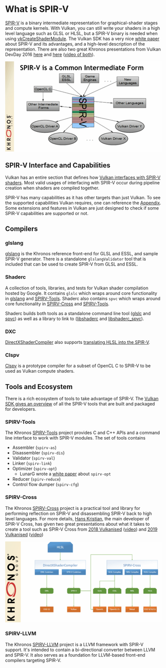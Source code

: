 # What is SPIR-V

[SPIR-V](https://www.khronos.org/registry/spir-v/) is a binary intermediate representation for graphical-shader stages and compute kernels. With Vulkan, you can still write your shaders in a high level language such as GLSL or HLSL, but a SPIR-V binary is needed when using [vkCreateShaderModule](https://www.khronos.org/registry/vulkan/specs/1.2/html/vkspec.html#vkCreateShaderModule). The Vulkan SDK has a very nice [white paper](https://www.khronos.org/registry/spir-v/papers/WhitePaper.pdf) about SPIR-V and its advantages, and a high-level description of the representation. There are also two great Khronos presentations from Vulkan DevDay 2016 [here](https://www.khronos.org/assets/uploads/developers/library/2016-vulkan-devday-uk/3-Intro-to-spir-v-shaders.pdf) and [here](https://www.khronos.org/assets/uploads/developers/library/2016-vulkan-devday-uk/4-Using-spir-v-with-spirv-cross.pdf)
([video of both](https://www.youtube.com/watch?v=XRpVwdduzgU)).

![what_is_spirv_overview.png](../images/what_is_spirv_overview.png)

## SPIR-V Interface and Capabilities

Vulkan has an entire section that defines how [Vulkan interfaces with SPIR-V shaders](https://www.khronos.org/registry/vulkan/specs/1.2/html/vkspec.html#interfaces). Most valid usages of interfacing with SPIR-V occur during pipeline creation when shaders are compiled together.

SPIR-V has many capabilities as it has other targets than just Vulkan. To see the supported capabilities Vulkan requires, one can reference the [Appendix](https://www.khronos.org/registry/vulkan/specs/1.2/html/vkspec.html#spirvenv-capabilities). Some extensions and features in Vulkan are just designed to check if some SPIR-V capabilities are supported or not.

## Compilers

### glslang

[glslang](https://github.com/KhronosGroup/glslang) is the Khronos reference front-end for GLSL and ESSL, and sample SPIR-V generator. There is a standalone `glslangValidator` tool that is included that can be used to create SPIR-V from GLSL and ESSL.

### Shaderc

A collection of tools, libraries, and tests for Vulkan shader compilation hosted by Google. It contains `glslc` which wraps around core functionality in [glslang](https://github.com/KhronosGroup/glslang) and [SPIRV-Tools](https://github.com/KhronosGroup/SPIRV-Tools). Shaderc also contains `spvc` which wraps around core functionality in [SPIRV-Cross](https://github.com/KhronosGroup/SPIRV-Cross) and [SPIRV-Tools](https://github.com/KhronosGroup/SPIRV-Tools).

Shaderc builds both tools as a standalone command line tool ([glslc](https://github.com/google/shaderc/tree/master/glslc) and [spvc](https://github.com/google/shaderc/tree/master/spvc)) as well as a library to link to ([libshaderc](https://github.com/google/shaderc/tree/master/libshaderc) and [libshaderc_spvc](https://github.com/google/shaderc/tree/master/libshaderc_spvc)).

### DXC

[DirectXShaderCompiler](https://github.com/microsoft/DirectXShaderCompiler) also supports [translating HLSL into the SPIR-V](https://github.com/Microsoft/DirectXShaderCompiler/wiki/SPIR%E2%80%90V-CodeGen
).

### Clspv

[Clspv](https://github.com/google/clspv) is a prototype compiler for a subset of OpenCL C to SPIR-V to be used as Vulkan compute shaders.


## Tools and Ecosystem

There is a rich ecosystem of tools to take advantage of SPIR-V. The [Vulkan SDK gives an overview](https://vulkan.lunarg.com/doc/sdk/latest/windows/spirv_toolchain.html) of all the SPIR-V tools that are built and packaged for developers.

### SPIRV-Tools

The Khronos [SPIRV-Tools](https://github.com/KhronosGroup/SPIRV-Tools) project provides C and C++ APIs and a command line interface to work with SPIR-V modules. The set of tools contains

- Assembler (`spirv-as`)
- Disassembler (`spirv-dis`)
- Validator (`spirv-val`)
- Linker (`spirv-link`)
- Optimizer (`spirv-opt`)
    - LunarG wrote a [white paper](https://www.lunarg.com/wp-content/uploads/2018/06/SPIR-V-Shader-Legalization-and-Size-Reduction-Using-spirv-opt_v1.2.pdf) about `spirv-opt`
- Reducer (`spirv-reduce`)
- Control flow dumper (`spirv-cfg`)

### SPIRV-Cross

The Khronos [SPIRV-Cross](https://github.com/KhronosGroup/SPIRV-Cross) project is a practical tool and library for performing reflection on SPIR-V and disassembling SPIR-V back to high level languages. For more details, [Hans Kristian](https://github.com/Themaister), the main developer of SPIR-V Cross, has given two great presentations about what it takes to create a tool such as SPIR-V Cross from [2018 Vulkanised](https://www.khronos.org/assets/uploads/developers/library/2018-vulkanised/04-SPIRVCross_Vulkanised2018.pdf) ([video](https://www.youtube.com/watch?v=T5Va6hSGx44)) and [2019 Vulkanised](https://www.khronos.org/assets/uploads/developers/library/2019-vulkanised/04-SPIRV-Cross-May19.pdf) ([video](https://www.youtube.com/watch?v=lv-fh_oFJUc))

![what_is_spirv_spriv_cross.png](../images/what_is_spirv_spriv_cross.png)

### SPIRV-LLVM

The Khronos [SPIRV-LLVM](https://github.com/KhronosGroup/SPIRV-LLVM) project is a LLVM framework with SPIR-V support. It's intended to contain a bi-directional converter between LLVM and SPIR-V. It also serves as a foundation for LLVM-based front-end compilers targeting SPIR-V.
